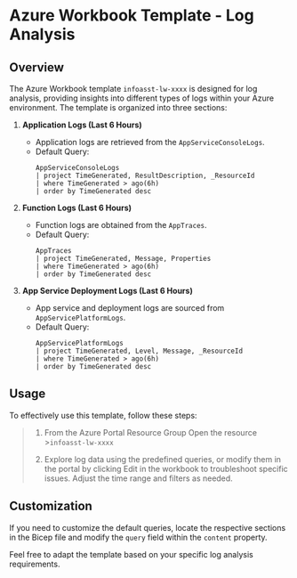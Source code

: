 # Azure Workbook Template - Log Analysis

## Overview

The Azure Workbook template `infoasst-lw-xxxx` is designed for log analysis, providing insights into different types of logs within your Azure environment. The template is organized into three sections:

1. **Application Logs (Last 6 Hours)**
   - Application logs are retrieved from the `AppServiceConsoleLogs`.
   - Default Query:
     ```kql
     AppServiceConsoleLogs 
     | project TimeGenerated, ResultDescription, _ResourceId 
     | where TimeGenerated > ago(6h) 
     | order by TimeGenerated desc
     ```

2. **Function Logs (Last 6 Hours)**
   - Function logs are obtained from the `AppTraces`.
   - Default Query:
     ```kql
     AppTraces 
     | project TimeGenerated, Message, Properties 
     | where TimeGenerated > ago(6h) 
     | order by TimeGenerated desc
     ```

3. **App Service Deployment Logs (Last 6 Hours)**
   - App service and deployment logs are sourced from `AppServicePlatformLogs`.
   - Default Query:
     ```kql
     AppServicePlatformLogs 
     | project TimeGenerated, Level, Message, _ResourceId 
     | where TimeGenerated > ago(6h) 
     | order by TimeGenerated desc
     ```

## Usage

To effectively use this template, follow these steps:


>1. From the Azure Portal Resource Group Open the resource >`infoasst-lw-xxxx`
>
>2. Explore log data using the predefined queries, or modify them in the portal by clicking Edit in the workbook to troubleshoot specific issues. Adjust the time range and filters as needed.

## Customization

If you need to customize the default queries, locate the respective sections in the Bicep file and modify the `query` field within the `content` property.

Feel free to adapt the template based on your specific log analysis requirements.
